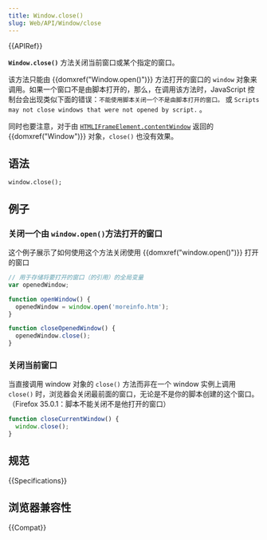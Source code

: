 ```yaml
---
title: Window.close()
slug: Web/API/Window/close
---
```


{{APIRef}}

**`Window.close()`** 方法关闭当前窗口或某个指定的窗口。

该方法只能由 {{domxref("Window.open()")}} 方法打开的窗口的 `window` 对象来调用。如果一个窗口不是由脚本打开的，那么，在调用该方法时，JavaScript 控制台会出现类似下面的错误：`不能使用脚本关闭一个不是由脚本打开的窗口。` 或 `Scripts may not close windows that were not opened by script.` 。

同时也要注意，对于由 [`HTMLIFrame​Element​.content​Window`](/zh-CN/docs/Web/API/HTMLIFrameElement/contentWindow) 返回的 {{domxref("Window")}} 对象，`close()` 也没有效果。

## 语法

```plain
window.close();
```

## 例子

### 关闭一个由 `window.open()`方法打开的窗口

这个例子展示了如何使用这个方法关闭使用 {{domxref("window.open()")}} 打开的窗口

```js
// 用于存储将要打开的窗口（的引用）的全局变量
var openedWindow;

function openWindow() {
  openedWindow = window.open('moreinfo.htm');
}

function closeOpenedWindow() {
  openedWindow.close();
}
```

### 关闭当前窗口

当直接调用 window 对象的 `close()` 方法而非在一个 window 实例上调用 `close()` 时，浏览器会关闭最前面的窗口，无论是不是你的脚本创建的这个窗口。（Firefox 35.0.1：脚本不能关闭不是他打开的窗口）

```js
function closeCurrentWindow() {
  window.close();
}
```

## 规范

{{Specifications}}

## 浏览器兼容性

{{Compat}}
